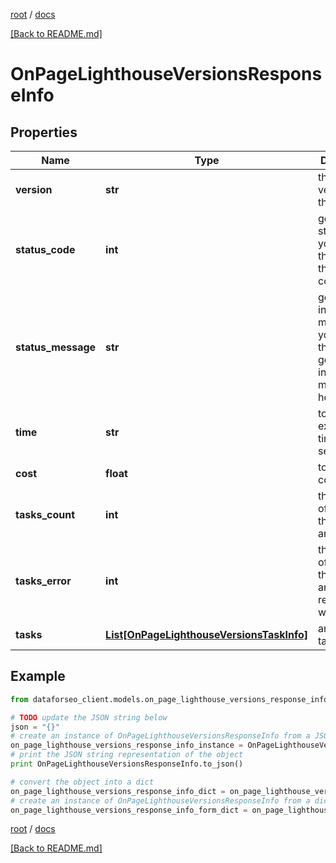 [root](./../ "root") / [docs](./ "docs")

[[Back to README.md]](./../README.md "[Back to README.md]")

# OnPageLighthouseVersionsResponseInfo

## Properties

Name | Type | Description | Notes
------------ | ------------- | ------------- | -------------
**version** | **str** | the current version of the API | [optional]
**status_code** | **int** | general status code you can find the full list of the response codes here | [optional]
**status_message** | **str** | general informational message you can find the full list of general informational messages here | [optional]
**time** | **str** | total execution time, seconds | [optional]
**cost** | **float** | total tasks cost, USD | [optional]
**tasks_count** | **int** | the number of tasks in the tasks array | [optional]
**tasks_error** | **int** | the number of tasks in the tasks array returned with an error | [optional]
**tasks** | [**List[OnPageLighthouseVersionsTaskInfo]**](OnPageLighthouseVersionsTaskInfo.md) | array of tasks | [optional]

## Example

```python
from dataforseo_client.models.on_page_lighthouse_versions_response_info import OnPageLighthouseVersionsResponseInfo

# TODO update the JSON string below
json = "{}"
# create an instance of OnPageLighthouseVersionsResponseInfo from a JSON string
on_page_lighthouse_versions_response_info_instance = OnPageLighthouseVersionsResponseInfo.from_json(json)
# print the JSON string representation of the object
print OnPageLighthouseVersionsResponseInfo.to_json()

# convert the object into a dict
on_page_lighthouse_versions_response_info_dict = on_page_lighthouse_versions_response_info_instance.to_dict()
# create an instance of OnPageLighthouseVersionsResponseInfo from a dict
on_page_lighthouse_versions_response_info_form_dict = on_page_lighthouse_versions_response_info.from_dict(on_page_lighthouse_versions_response_info_dict)
```

  

[root](./../ "root") / [docs](./ "docs")

[[Back to README.md]](./../README.md "[Back to README.md]")